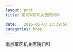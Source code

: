 ```yaml
--- 
layout: post 
title: 南京军区机关医院妇科

date:   2016-05-03 13:39:56 
categories: hosp 
--- 
```

   
南京军区机关医院妇科
